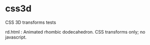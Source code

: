 css3d
=====

CSS 3D transforms tests

rd.html     :   Animated rhombic dodecahedron.
                    CSS transforms only; no javascript.